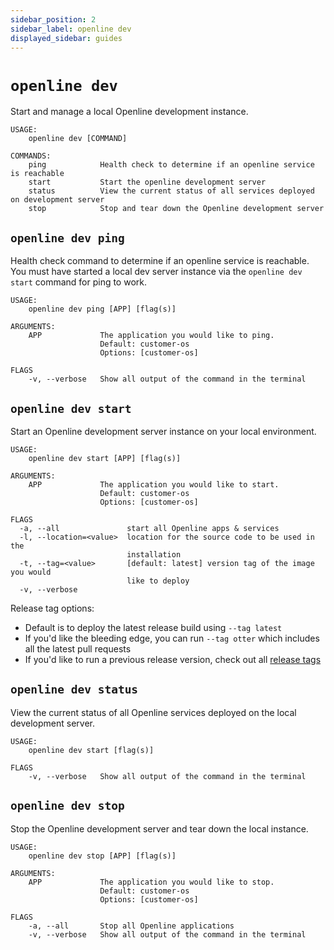 ```yaml
---
sidebar_position: 2
sidebar_label: openline dev
displayed_sidebar: guides
---
```


# `openline dev`

Start and manage a local Openline development instance.

```terminal
USAGE:
    openline dev [COMMAND]

COMMANDS:
    ping            Health check to determine if an openline service is reachable
    start           Start the openline development server
    status          View the current status of all services deployed on development server
    stop            Stop and tear down the Openline development server
```

## `openline dev ping`

Health check command to determine if an openline service is reachable.  You must have started a local dev server instance via the `openline dev start` command for ping to work.

```terminal
USAGE:
    openline dev ping [APP] [flag(s)]

ARGUMENTS:
    APP             The application you would like to ping. 
                    Default: customer-os
                    Options: [customer-os]

FLAGS
    -v, --verbose   Show all output of the command in the terminal
```

## `openline dev start`

Start an Openline development server instance on your local environment.

```terminal
USAGE:
    openline dev start [APP] [flag(s)]

ARGUMENTS:
    APP             The application you would like to start. 
                    Default: customer-os
                    Options: [customer-os]

FLAGS
  -a, --all               start all Openline apps & services
  -l, --location=<value>  location for the source code to be used in the
                          installation
  -t, --tag=<value>       [default: latest] version tag of the image you would
                          like to deploy
  -v, --verbose
```

Release tag options:

- Default is to deploy the latest release build using `--tag latest`
- If you'd like the bleeding edge, you can run `--tag otter` which includes all the latest pull requests
- If you'd like to run a previous release version, check out all [release tags][release]


## `openline dev status`

View the current status of all Openline services deployed on the local development server.

```terminal
USAGE:
    openline dev start [flag(s)]

FLAGS
    -v, --verbose   Show all output of the command in the terminal
```

## `openline dev stop`

Stop the Openline development server and tear down the local instance.

```terminal
USAGE:
    openline dev stop [APP] [flag(s)]

ARGUMENTS:
    APP             The application you would like to stop. 
                    Default: customer-os
                    Options: [customer-os]

FLAGS
    -a, --all       Stop all Openline applications
    -v, --verbose   Show all output of the command in the terminal
```

<!--- References ---->
[release]: https://github.com/openline-ai/openline-customer-os/tags
